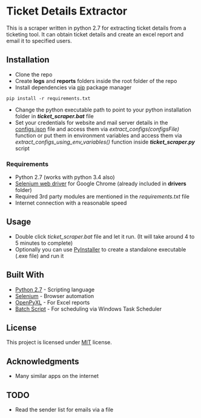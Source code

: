 # Ticket Details Extractor

This is a scraper written in python 2.7 for extracting ticket details from a ticketing tool. It can obtain ticket details and 
create an excel report and email it to specified users.

## Installation
* Clone the repo
* Create **logs** and **reports** folders inside the root folder of the repo
* Install dependencies via [pip](https://pypi.org/project/pip/) package manager
```
pip install -r requirements.txt
```
* Change the python executable path to point to your python installation folder in **_ticket_scraper.bat_** file
* Set your credentials for website and mail server details in the [configs.json](config/configs.json) file and access them via _extract_configs(configsFile)_ function or put them in
environment variables and access them via _extract_configs_using_env_variables()_ function inside **_ticket_scraper.py_** script

### Requirements
* Python 2.7 (works with python 3.4 also)
* [Selenium web driver](https://sites.google.com/a/chromium.org/chromedriver/) for Google Chrome (already included in **drivers** folder)
* Required 3rd party modules are mentioned in the _requirements.txt_ file
* Internet connection with a reasonable speed

## Usage
* Double click _ticket_scraper.bat_ file and let it run. (It will take around 4 to 5 minutes to complete)
* Optionally you can use [PyInstaller](https://www.pyinstaller.org/) to create a standalone executable (.exe file) and run it

## Built With
* [Python 2.7](https://www.python.org/download/releases/2.7/) - Scripting language
* [Selenium](https://www.seleniumhq.org/) - Browser automation
* [OpenPyXL](https://openpyxl.readthedocs.io/en/stable/) - For Excel reports
* [Batch Script](https://en.wikipedia.org/wiki/Batch_file) - For scheduling via Windows Task Scheduler

## License
This project is licensed under [MIT](https://choosealicense.com/licenses/mit/) license.

## Acknowledgments
* Many similar apps on the internet

## TODO
* Read the sender list for emails via a file
